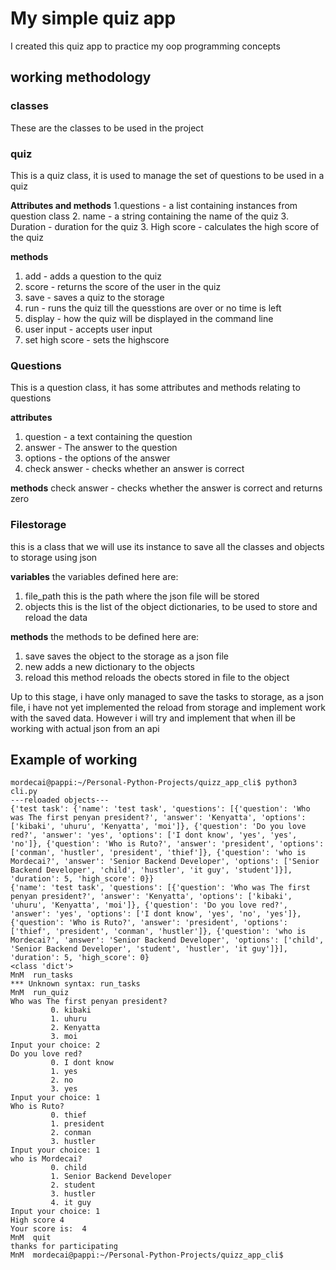 <h1>My simple quiz app </h1>
<p>I created this quiz app to practice my oop programming concepts</p>
<h2>working methodology</h2>
<h3>classes</h3>
<p>These are the classes to be used in the project </p>
<h3>quiz</h3>
<p>
This is a quiz class, it is used to manage the set of questions to be used in a quiz
<br>

**Attributes and methods**
1.questions - a list containing instances from question class
2. name - a string containing the name of the quiz
3. Duration - duration for the quiz
3. High score - calculates the high score of the quiz

**methods**
1. add - adds a question to the quiz
2. score - returns the score of the user in the quiz
3. save - saves a quiz to the storage
4. run - runs the quiz till the quesstions are over or  no time is left
5. display - how the quiz will be displayed in the command line
6. user input - accepts user input
7. set high score -  sets the highscore
</p>

<h3>Questions</h3>
<p>This is a question class, it has some attributes and methods relating to questions </p>

**attributes**
1. question - a text containing the question
2. answer - The answer to the question
3. options - the options of the answer
4. check answer - checks whether an answer  is correct

**methods**
check answer - checks whether the answer is correct and returns zero

<h3>Filestorage</h3>
<p>this is a class that we will use its instance to save all the classes and objects to storage using json</p>

**variables**
the variables defined here are:
1. file_path
    this is the path where the json file will be stored
2. objects
    this is the list of the object dictionaries, to be used to store and reload the data

**methods**
the methods to be defined here are:
1. save
    saves the object to the storage as a json file
2. new
    adds a new dictionary to the objects
3. reload
     this method reloads the obects stored in file to the object

Up to this stage, i have only managed  to save the tasks to storage, as a json file, i have not yet implemented the reload from storage and implement work with the saved data. However i will try and implement that when ill be working with actual json from an api

## Example of working

```
mordecai@pappi:~/Personal-Python-Projects/quizz_app_cli$ python3 cli.py
---reloaded objects---
{'test task': {'name': 'test task', 'questions': [{'question': 'Who was The first penyan president?', 'answer': 'Kenyatta', 'options': ['kibaki', 'uhuru', 'Kenyatta', 'moi']}, {'question': 'Do you love red?', 'answer': 'yes', 'options': ['I dont know', 'yes', 'yes', 'no']}, {'question': 'Who is Ruto?', 'answer': 'president', 'options': ['conman', 'hustler', 'president', 'thief']}, {'question': 'who is Mordecai?', 'answer': 'Senior Backend Developer', 'options': ['Senior Backend Developer', 'child', 'hustler', 'it guy', 'student']}], 'duration': 5, 'high_score': 0}}
{'name': 'test task', 'questions': [{'question': 'Who was The first penyan president?', 'answer': 'Kenyatta', 'options': ['kibaki', 'uhuru', 'Kenyatta', 'moi']}, {'question': 'Do you love red?', 'answer': 'yes', 'options': ['I dont know', 'yes', 'no', 'yes']}, {'question': 'Who is Ruto?', 'answer': 'president', 'options': ['thief', 'president', 'conman', 'hustler']}, {'question': 'who is Mordecai?', 'answer': 'Senior Backend Developer', 'options': ['child', 'Senior Backend Developer', 'student', 'hustler', 'it guy']}], 'duration': 5, 'high_score': 0}
<class 'dict'>
MnM  run_tasks
*** Unknown syntax: run_tasks
MnM  run_quiz
Who was The first penyan president?
         0. kibaki
         1. uhuru
         2. Kenyatta
         3. moi
Input your choice: 2
Do you love red?
         0. I dont know
         1. yes
         2. no
         3. yes
Input your choice: 1
Who is Ruto?
         0. thief
         1. president
         2. conman
         3. hustler
Input your choice: 1
who is Mordecai?
         0. child
         1. Senior Backend Developer
         2. student
         3. hustler
         4. it guy
Input your choice: 1
High score 4
Your score is:  4
MnM  quit
thanks for participating
MnM  mordecai@pappi:~/Personal-Python-Projects/quizz_app_cli$ 
```